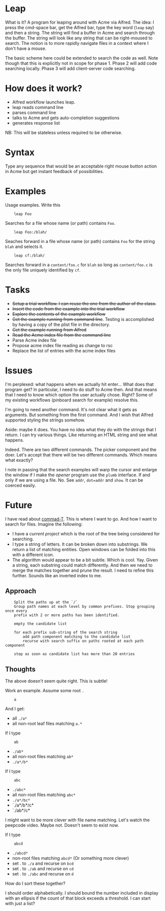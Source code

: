 Leap
====

What is it? A program for leaping around with Acme via Alfred. The
idea: I press the cmd-space bar, get the Alfred bar, type the key word
(`leap` say) and then a string. The string will find a buffer in Acme
and search through the buffer. The string will look like any string
that can be right-moused to search. The notion is to more rapidly
navigate files in a context where I don't have a mouse.

The basic scheme here could be extended to search the code as well.
Note though that this is explicitly not in scope for phase 1. Phase 2
will add code searching locally. Phase 3 will add client-server code
searching.

How does it work?
===

*  Alfred workflow launches leap.
*  leap reads command line
*  parses command line
*  talks to Acme and gets auto-completion suggestions
*  generates response list

NB: This will be stateless unless required to be otherwise.

Syntax
===
Type any sequence that would be an acceptable right mouse button action in Acme but
get instant feedback of possibilities.


Examples
===
Usage examples. Write this

		leap Foo

Searches for a file whose name (or path) contains `Foo`. 

		leap Foo:/blah/

Seaches forward in a file whose name (or path) contains `Foo` for the string `blah` 
and selects it. 

		leap cf:/blah/

Searches forward in a `content/foo.c` for `blah` so long as `content/foo.c` is the only
file uniquely identified by `cf`. 



Tasks
====

*  <strike>Setup a trial workflow. I can reuse the one from the author of the class.</strike>
* <strike> Insert the code from the example into the trial workflow</strike>
*  <strike>Explore the contents of the example workflow</strike>
*  <strike>Get the example running from command line</strike>. Testing is accomplished by having a copy of the plist file in the directory.
*  <strike>Get the example running from Alfred</strike>
*  <strike>Read the Acme index file from the command line</strike>
* <strke>Parse Acme index file</strike>
* Propose acme index file reading as change to rsc
*  Replace the list of entries with the acme index files


Issues
====
I'm perplexed: what happens when we actually hit enter... What does that
program get? In particular, I need to do stuff to Acme then. And that means
that I need to know which option the user actually chose. Right? Some of my
existing workflows (pinboard search for example) resolve this.

I'm going to need another command. It's not clear what it gets as arguments.
But something from the first command. And I wish that Alfred supported styling
the strings somehow.

Aside: maybe it does. You have no idea what they do with the strings that I return.
I can try various things. Like returning an HTML string and see what happens.

Indeed. There are two different commands. The picker component and the doer.
Let's accept that there will be two different commands. Which means what exactly?

I note in passing that the search examples will warp the cursor and enlarge the window
if I make the *opener* program use the `plumb` interface. If and only if we are using
a file. No. See `addr`, `dot=addr` and `show`. It can be coerced easily.

Future
===
I have read about [commad-T](https://wincent.com/products/command-t). This is
where I want to go. And how I want to search for files. Imagine the following:

*  I have a *current project* which is the root of the tree being considered for
searching.
*  I type a string of letters. It can be broken down into substrings. We return a 
list of matching entities. Open windows can be folded into this with a different
icon.
*  The algorithm would appear to be a bit subtle. Which is cool. Yay. Given a string,
each substring could match differently. And then we need to merge the matches
together and prune the result. I need to refine this further. Sounds like an inverted
index to me.

Approach
----

		Split the paths up at the `/`
		Group path names at each level by common prefixes. Stop grouping once every
		prefix with 2 or more paths has been identified.

		empty the candidate list

		for each prefix sub-string of the search string
			add path component matching to the candidate list
			recurse with search suffix on paths rooted at each path component

		stop as soon as candidate list has more than 20 entries
			
Thoughts
----
The above doesn't seem quite right. This is subtle!

Work an example. Assume some root `.`

		a

And I get:

*   all `./a*`
*   all  non-root leaf files matching `a.*`

If I type

		ab

*  `./ab*`
*  all non-root files matching `ab*`
*  `./a*/b*`

If I type

		abc

*  `./abc*`
*   all non-root files matching `abc*`
*  `./a*/bc*`
*  `./a*/b*/c*
*   `./ab*/c*

I might want to be more clever with file name matching. 
Let's watch the peepcode video. Maybe not. Doesn't seem to exist now.

If I type
	
		abcd

*  `./abcd*`
*  non-root files matching `abcd*` (Or something more clever)
*  set . to `./a` and recurse on `bcd`
*  set . to `./ab` and recurse on `cd`
*  set . to `./abc` and recurse on `d`

How do I sort these together?

I should order alphabetically. I should bound the number included in display with
an ellipsis if the count of that block exceeds a threshold. I can start with just a list?









